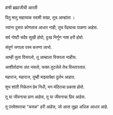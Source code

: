 

#श्री ब्रह्माजीची आरती

पितु मातु सहाय्यक स्वामी सखा, तूच आम्हांला ।

ज्यांना दुसरा कोणताच आधार नाही, तूच पेंढ्याचा पाळणा आहेस.

सर्व गोष्टी सदैव सुखी होवो, दुःख निर्गुण नाश हरी होवो.

संपूर्ण जगाला परम करुणा लाभो.

आम्ही तुला विसरलो, तू आम्हाला विसरला नाहीस.

आशीर्वादांना अंत नसतो, फक्त तुटलेले तेच विस्तारतात.

महाराज, महाराज, तुम्ही माझ्यापेक्षा दुर्लभ आहात.

शुभ शांती निकेतन प्रेम निधी, मन मंदिराचा प्रकाश होवो.

तू या जीवनाचा प्राण आहेस, तू या जीवनाचा प्रिय आहेस.

तू परमेश्वराचा "कमळ" हरी आहेस, जो आता तुझा अधिक आधार आहे.